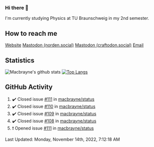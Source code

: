 ### Hi there 👋
I'm currently studying Physics at TU Braunschweig in my 2nd semester.

## How to reach me
[Website](https://florentin-schleuss.de)
<a rel="me" href="https://norden.social/@florentin">Mastodon (norden.social)</a>
<a rel="me" href="https://craftodon.social/@frodolon">Mastodon (craftodon.social)</a>
[Email](mailto:hello@macbrayne.de)

## Statistics
![Macbrayne's github stats](https://github-readme-stats.vercel.app/api?username=macbrayne&count_private=true&show_icons=true&hide_rank=true&custom_title=macbrayne's%20GitHub%20Stats)
[![Top Langs](https://github-readme-stats.vercel.app/api/top-langs/?username=macbrayne&exclude_repo=liftron&layout=compact)](https://github.com/anuraghazra/github-readme-stats)
## GitHub Activity

<!--RECENT_ACTIVITY:start-->
1. ✔️ Closed issue [#111](https://github.com/macbrayne/status/issues/111) in [macbrayne/status](https://github.com/macbrayne/status)
2. ✔️ Closed issue [#110](https://github.com/macbrayne/status/issues/110) in [macbrayne/status](https://github.com/macbrayne/status)
3. ✔️ Closed issue [#109](https://github.com/macbrayne/status/issues/109) in [macbrayne/status](https://github.com/macbrayne/status)
4. ✔️ Closed issue [#108](https://github.com/macbrayne/status/issues/108) in [macbrayne/status](https://github.com/macbrayne/status)
5. ❗️ Opened issue [#111](https://github.com/macbrayne/status/issues/111) in [macbrayne/status](https://github.com/macbrayne/status)
<!--RECENT_ACTIVITY:end-->

<!--RECENT_ACTIVITY:last_update-->
Last Updated: Monday, November 14th, 2022, 7:12:18 AM
<!--RECENT_ACTIVITY:last_update_end-->


<!--
**macbrayne/macbrayne** is a ✨ _special_ ✨ repository because its `README.md` (this file) appears on your GitHub profile.

Here are some ideas to get you started:

- 🔭 I’m currently working on ...
- 🌱 I’m currently learning ...
- 👯 I’m looking to collaborate on ...
- 🤔 I’m looking for help with ...
- 💬 Ask me about ...
- 📫 How to reach me: ...
- 😄 Pronouns: ...
- ⚡ Fun fact: ...
-->
